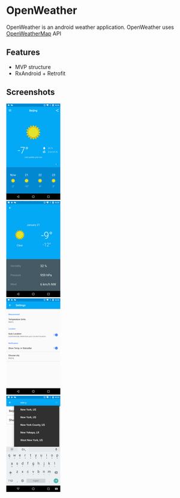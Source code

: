 # OpenWeather

OpenWeather is an android weather application.
OpenWeather uses [OpenWeatherMap](http://openweathermap.org/) API

## Features

- MVP structure
- RxAndroid + Retrofit


## Screenshots

<img src="./Screenshots/main.png" width="144" height="256"><br/>
<img src="./Screenshots/detail.png" width="144" height="256"><br/>
<img src="./Screenshots/setting.png" width="144" height="256"><br/>
<img src="./Screenshots/citymanage.png" width="144" height="256"><br/>
